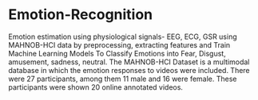 # Emotion-Recognition
Emotion estimation using physiological signals- EEG, ECG, GSR  using MAHNOB-HCI data by preprocessing, extracting features and Train Machine Learning Models To Classify Emotions into Fear, Disgust, amusement, sadness, neutral. The MAHNOB-HCI Dataset is a multimodal database in
which the emotion responses to videos were included. There were 27 participants, among them 11 male and 16 were female. These participants were shown 20 online annotated
videos.
